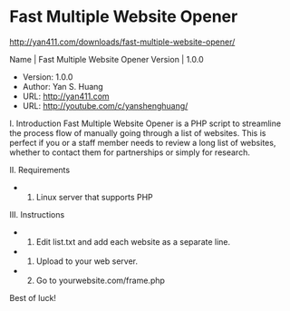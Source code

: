 # Fast Multiple Website Opener

http://yan411.com/downloads/fast-multiple-website-opener/

Name          | Fast Multiple Website Opener
Version       | 1.0.0



* Version:  1.0.0
* Author:   Yan S. Huang
* URL:      http://yan411.com
* URL:      http://youtube.com/c/yanshenghuang/


I. Introduction
Fast Multiple Website Opener is a PHP script to streamline the process flow of manually going through a list of websites. This is perfect if you or a staff member needs to review a long list of websites, whether to contact them for partnerships or simply for research.

II. Requirements
- 1. Linux server that supports PHP

III. Instructions
- 1. Edit list.txt and add each website as a separate line.
- 1. Upload to your web server.
- 2. Go to yourwebsite.com/frame.php

Best of luck!

